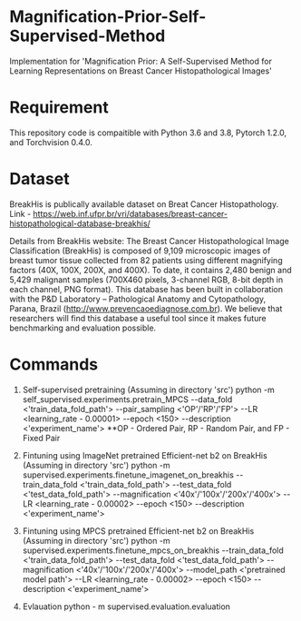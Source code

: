 # Magnification-Prior-Self-Supervised-Method

Implementation for 'Magnification Prior: A Self-Supervised Method for Learning Representations on Breast Cancer Histopathological Images'

# Requirement
This repository code is compaitible with Python 3.6 and 3.8, Pytorch 1.2.0, and Torchvision 0.4.0.

# Dataset
BreakHis is publically available dataset on Breat Cancer Histopathology. Link - https://web.inf.ufpr.br/vri/databases/breast-cancer-histopathological-database-breakhis/

Details from BreakHis website:
The Breast Cancer Histopathological Image Classification (BreakHis) is  composed of 9,109 microscopic images of breast tumor tissue collected from 82 patients using different magnifying factors (40X, 100X, 200X, and 400X).  To date, it contains 2,480  benign and 5,429 malignant samples (700X460 pixels, 3-channel RGB, 8-bit depth in each channel, PNG format). This database has been built in collaboration with the P&D Laboratory  – Pathological Anatomy and Cytopathology, Parana, Brazil (http://www.prevencaoediagnose.com.br). We believe that researchers will find this database a useful tool since it makes future benchmarking and evaluation possible.

# Commands

1. Self-supervised pretraining (Assuming in directory 'src')
python -m self_supervised.experiments.pretrain_MPCS --data_fold <'train_data_fold_path'> --pair_sampling <'OP'/'RP'/'FP'> --LR <learning_rate - 0.00001> --epoch <150> --description <'experiment_name'>
**OP - Ordered Pair, RP - Random Pair, and FP - Fixed Pair

2. Fintuning using ImageNet pretrained Efficient-net b2 on BreakHis (Assuming in directory 'src')
python -m supervised.experiments.finetune_imagenet_on_breakhis --train_data_fold <'train_data_fold_path'> --test_data_fold <'test_data_fold_path'> --magnification <'40x'/'100x'/'200x'/'400x'> --LR <learning_rate - 0.00002> --epoch <150> --description <'experiment_name'>

3. Fintuning using MPCS pretrained Efficient-net b2 on BreakHis (Assuming in directory 'src')
python -m supervised.experiments.finetune_mpcs_on_breakhis --train_data_fold <'train_data_fold_path'> --test_data_fold <'test_data_fold_path'> --magnification <'40x'/'100x'/'200x'/'400x'>  --model_path <'pretrained model path'> --LR <learning_rate - 0.00002> --epoch <150> --description <'experiment_name'>

4. Evlauation
python - m supervised.evaluation.evaluation <check paramters in file itself>

